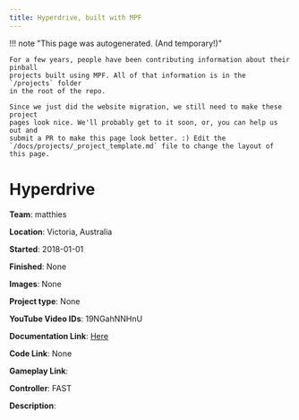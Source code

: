 ```yaml
---
title: Hyperdrive, built with MPF
---
```


<!-- This file is used as the template for all the individual project pages. -->

!!! note "This page was autogenerated. (And temporary!)"

    For a few years, people have been contributing information about their pinball
    projects built using MPF. All of that information is in the `/projects` folder
    in the root of the repo.

    Since we just did the website migration, we still need to make these project
    pages look nice. We'll probably get to it soon, or, you can help us out and
    submit a PR to make this page look better. :) Edit the
    `/docs/projects/_project_template.md` file to change the layout of this page.

# Hyperdrive

**Team**: matthies

**Location**: Victoria, Australia

**Started**: 2018-01-01

**Finished**: None

**Images**: None

**Project type**: None

**YouTube Video IDs**: 19NGahNNHnU

**Documentation Link**: [Here](https://www.aussiearcade.com/forum/pinball/pinball-restoration-s/homebrew-pinball-projects/99290-homebrew-tna-inspired-build-first-time-build)

**Code Link**: None

**Gameplay Link**: 

**Controller**: FAST

**Description**:



<!-- Note, do not edit this file directly, as it will be overwritten when the list is regenerated.

To edit information about a project, edit the project's YAML file in the `/projects` folder. (Off the
root of the repo, not this folder which is `/www/projects`.)

To edit the look and feel or layout of this page, edit the `_project_template.md` file in the `/www/projects` folder. -->